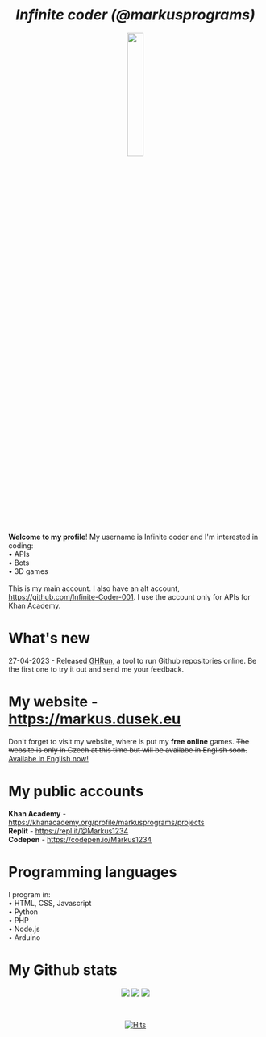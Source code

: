 <h1 align = "center"><i>Infinite coder (@markusprograms)</i></h1>
<p align = "center">
 <img src = "https://user-images.githubusercontent.com/131605571/233996110-20a5873d-2724-4f00-bdd9-1f96d7550b82.gif" width = "25%">
</p>
<b>Welcome to my profile</b>! My username is Infinite coder and I'm interested in coding: <br>
 • APIs<br>
 • Bots<br>
 • 3D games<br>
<br>
This is my main account. I also have an alt account, <a href = "https://github.com/Infinite-Coder-001">https://github.com/Infinite-Coder-001</a>. I use the account only for APIs for Khan Academy. 

<h1>What's new</h1>
27-04-2023 - Released <a href = "https://gihtub.com/markusprograms/GHRun">GHRun</a>, a tool to run Github repositories online. Be the first one to try it out and send me your feedback. 

<h1>My website - <a href = "https://markus.dusek.eu">https://markus.dusek.eu</a></h1>
Don't forget to visit my website, where is put my <b>free</b> <b>online</b> games. <del>The website is only in Czech at this time but will be availabe in English soon.</del> <ins>Availabe in English now!</ins>

<h1>My public accounts</h1>
<b>Khan Academy</b> - <a href = "https://khanacademy.org/profile/markusprograms/projects">https://khanacademy.org/profile/markusprograms/projects</a><br>
<b>Replit</b> - <a href = "https://repl.it/@Markus1234">https://repl.it/@Markus1234</a><br>
<b>Codepen</b> - <a href = "https://codepen.io/Markus1234">https://codepen.io/Markus1234</a><br>

<h1>Programming languages</h1>
I program in: <br>
 • HTML, CSS, Javascript <br>
 • Python <br>
 • PHP <br>
 • Node.js <br>
 • Arduino <br>
 
<h1>My Github stats</h1>
<p align = "center">
 <picture>
  <source media="(prefers-color-scheme: dark)" srcset="https://streak-stats.demolab.com/?user=markusprograms&theme=dark&background=00000000&ring=79FF97&fire=79FF97&currStreakNum=79FF97&currStreakLabel=79FF97&sideNums=FFFFFF&sideLabels=FFFFFF&currStreakNum=FFFFFF">
  <source media="(prefers-color-scheme: light)" srcset="https://streak-stats.demolab.com/?user=markusprograms&theme=light&background=00000000&ring=57DD75&fire=57DD75&currStreakNum=57DD75&currStreakLabel=57DD75&sideNums=000000&sideLabels=000000&currStreakNum=000000">
  <img src="https://streak-stats.demolab.com/?user=markusprograms&theme=light&background=00000000&ring=57DD75&fire=57DD75&currStreakNum=57DD75&currStreakLabel=57DD75&sideNums=000000&sideLabels=000000&currStreakNum=000000">
 </picture>
 <picture>
  <source media="(prefers-color-scheme: dark)" srcset="https://github-readme-stats.vercel.app/api?username=markusprograms&show_icons=true&theme=dark&bg_color=00000000">
  <source media="(prefers-color-scheme: light)" srcset="https://github-readme-stats.vercel.app/api?username=markusprograms&show_icons=true&theme=dark&bg_color=00000000&text_color=000000&&icon_color=57DD75&title_color=000000">
  <img src = "https://github-readme-stats.vercel.app/api?username=markusprograms&show_icons=true&theme=dark&bg_color=00000000">
 </picture>
 <picture>
  <source media="(prefers-color-scheme: dark)" srcset="https://github-profile-trophy.vercel.app/?username=markusprograms&column=7&margin-w=15&margin-h=15&no-bg=true&row=1&theme=onestar">
  <source media="(prefers-color-scheme: light)" srcset="https://github-profile-trophy.vercel.app/?username=markusprograms&column=7&margin-w=15&margin-h=15&no-bg=true&row=1">
  <img src = "https://github-profile-trophy.vercel.app/?username=markusprograms&column=7&margin-w=15&margin-h=15&no-bg=true&row=1&theme=onestar">
 </picture>
</p>
<br>
<p align = "center">
 <a href="https://hits.sh/github.com/markusprograms/hits/"><img alt="Hits" src="https://hits.sh/github.com/markusprograms/hits.svg?label=Profile%20views"/></a>
</p>
<!--
**markusprograms/markusprograms** is a ✨ _special_ ✨ repository because its `README.md` (this file) appears on your GitHub profile.

Here are some ideas to get you started:

- 🔭 I’m currently working on ...
- 🌱 I’m currently learning ...
- 👯 I’m looking to collaborate on ...
- 🤔 I’m looking for help with ...
- 💬 Ask me about ...
- 📫 How to reach me: ...
- 😄 Pronouns: ...
- ⚡ Fun fact: ...
-->
